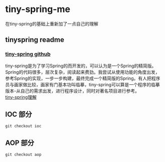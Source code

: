 # tiny-spring-me
在tiny-spring的基础上重新加了一点自己的理解
## tinyspring readme
### [tiny-spring github ](https://github.com/code4craft/tiny-spring)
tiny-spring是为了学习Spring的而开发的，可以认为是一个Spring的精简版。Spring的代码很多，层次复杂，阅读起来费劲。我尝试从使用功能的角度出发，参考Spring的实现，一步一步构建，最终完成一个精简版的Spring。有人把程序员与画家做比较，画家有门基本功叫临摹，tiny-spring可以算是一个程序的临摹版本-从自己的需求出发，进行程序设计，同时对著名项目进行参考。       
[tiny-spring理解](https://www.zybuluo.com/dugu9sword/note/382745#tiny-spring-%E5%88%86%E6%9E%90)

## IOC 部分
```
git checkout ioc

```


## AOP 部分

```
git checkout aop

```
